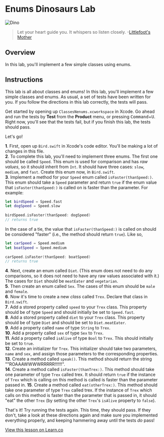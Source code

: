 # Enums Dinosaurs Lab 

![Dino](http://i.imgur.com/ukpn5w3.jpg)

> Let your heart guide you. It whispers so listen closely. -[Littlefoot's Mother](http://www.imdb.com/title/tt0095489/?ref_=ttqt_qt_tt)

## Overview

In this lab, you'll implement a few simple classes using enums. 

## Instructions

This lab is all about classes and enums! In this lab, you'll implement a few simple classes and enums. As usual, a set of tests have been written for you. If you follow the directions in this lab correctly, the tests will pass.

Get started by opening up `ClassesNenums.xcworkspace` in Xcode. Go ahead and run the tests by **Test** from the **Product** menu, or pressing <kbd>Command</kbd>+<kbd>U</kbd>. Right now, you'll see that the tests fail, but if you finish this lab, the tests should pass.

Let's go!

**1**. First, open up `Bird.swift` in Xcode's code editor. You'll be making a lot of changes in this file.  
**2**. To complete this lab, you'll need to implement three enums. The first one should be called `Speed`. This enum is used for comparison and has _raw values_, so it should inherit from `Int`. It should have three cases: `slow`, `medium`, and `fast`. Create this enum now, in `Bird.swift`.  
**3**. Implement a method for your `Speed` enum called `isFaster(thanSpeed:)`. This enum should take a `Speed` parameter and return `true` if the enum value that `isFaster(thanSpeed:)` is called on is faster than the parameter. For example:

```swift
let birdSpeed = Speed.fast
let dogSpeed = Speed.slow
        
birdSpeed.isFaster(thanSpeed: dogSpeed)
// returns true
```

In the case of a tie, the value that `isFaster(thanSpeed:)` is called on should be considered "faster" (i.e., the method should return `true`). Like so,

```swift
let carSpeed = Speed.medium
let boatSpeed = Speed.medium
        
carSpeed.isFaster(thanSpeed: boatSpeed)
// returns true
```
  
**4**. Next, create an enum called `Diet`. (This enum does not need to do any comparisons, so it does not need to have any raw values associated with it.) The cases for `Diet` should be `meatEater` and `vegetarian`.  
**5**. Then create an enum called `Sex`. The cases of this enum should be `male` and `female`.  
**6**. Now it's time to create a new _class_ called `Trex`. Declare that class in `Bird.swift`.  
**7**. Add a stored property called `speed` to your `Trex` class. This property should be of type `Speed` and should initially be set to `Speed.fast`.  
**8**. Add a stored property called `diet` to your `Trex` class. This property should be of type `Diet` and should be set to `Diet.meatEater`.  
**9**. Add a property called `name` of type `String` to `Trex`.  
**10**. Add a property called `sex` of type `Sex` to `Trex`.  
**11**. Add a property called `isAlive` of type `Bool` to `Trex`. This should initially be set to `true`.  
**12**. Create an initializer for `Trex`. This initializer should take two parameters, `name` and `sex`, and assign those parameters to the corresponding properties.  
**13**. Create a method called `speak()`. This method should return the string ""ROAAAWWWWRRRRR!!!!!!".  
**14**. Create a method called `isFaster(thanTrex:)`. This method should take one parameter of type `Trex` called trex. It should return `true` if the instance of `Trex` which is calling on this method is called is faster than the parameter passed in.
**15**. Create a method called `eat(otherTrex:)`. This method should take one parameter of type `Trex` called trex. If the instance of `Trex` which calls on this method is faster than the parameter that is passed in, it should "eat" the other `Trex` (by setting the other `Trex`'s `isAlive` property to `false`).  

That's it! Try running the tests again. This time, they should pass. If they don't, take a look at these directions again and make sure you implemented everything properly, and keeping hammering away until the tests _do_ pass!

<a href='https://learn.co/lessons/ClassesEnums' data-visibility='hidden'>View this lesson on Learn.co</a>
